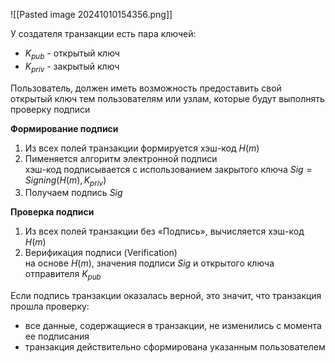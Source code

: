![[Pasted image 20241010154356.png]]

У создателя транзакции есть пара ключей:
- $K_{pub}$ - открытый ключ
- $K_{priv}$ - закрытый ключ

Пользователь, должен иметь возможность предоставить свой открытый ключ тем пользователям или узлам, которые будут выполнять проверку подписи

**Формирование подписи**
1. Из всех полей транзакции формируется хэш-код $H(m)$
2. Пименяется алгоритм электронной подписи<br>
хэш-код подписывается с использованием закрытого ключа $Sig = Signing(H(m), K_{priv})$
3. Получаем подпись $Sig$

**Проверка подписи**
1. Из всех полей транзакции без «Подпись», вычисляется хэш-код $H(m)$
2. Верификация подписи (Verification)<br>
на основе $H(m)$, значения подписи $Sig$ и открытого ключа отправителя $K_{pub}$

Если подпись транзакции оказалась верной, это значит, что транзакция прошла проверку:
- все данные, содержащиеся в транзакции, не изменились с момента ее подписания
- транзакция действительно сформирована указанным пользователем
